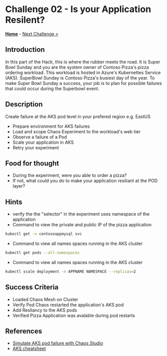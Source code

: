 # Challenge 02 - Is your Application Resilent?

**[Home](../README.md)** - [Next Challenge >](./Challenge-02.md)

## Introduction

In this part of the Hack, this is where the rubber meets the road. It is Super Bowl Sunday and you are the system owner of Contoso Pizza's pizza ordering workload. This workload is hosted in Azure's Kubernettes Service (AKS). 
SuperBowl Sunday is Contoso Pizza's busiest day of the year. 
To make Super Bowl Sunday a success, your job is to plan for possible failures that could occur during the Superbowl event.  
 

## Description

Create failure at the AKS pod level in your prefered region e.g. EastUS

- Prepare environment for AKS failures 
- Load and scope Chaos Experiment to the workload's web tier
- Observe a failure of a Pod
- Scale your application in AKS
- Retry your experiment

## Food for thought

- During the experiment, were you able to order a pizza? 
- If not, what could you do to make your application resiliant at the POD layer?  

## Hints

- verify the the "selector" in the experiment uses namespace of the application
- Command to view the private and public IP of the pizza application 

```bash
kubectl get -n contosoappmysql svc

```

- Command to view all names spaces running in the AKS cluster

```bash
kubectl get pods --all-namespaces

```

- Command to view all names spaces running in the AKS cluster

```bash
kubectl scale deployment -n APPNAME NAMESPACE --replicas=2

```

## Success Criteria

- Loaded Chaos Mesh on Cluster
- Verify Pod Chaos restarted the application's AKS pod
- Add Resliancy to the AKS pods
- Verified Pizza Application was avalable during pod restarts

## References 
- [Simulate AKS pod failure with Chaos Studio](https://docs.microsoft.com/en-us/azure/chaos-studio/chaos-studio-tutorial-aks-portal)
- [AKS cheatsheet](./K8s_cheetsheet.md)


